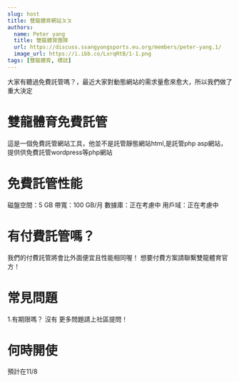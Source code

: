 ```yaml
---
slug: host
title: 雙龍體育網站ㄆㄆ
authors:
  name: Peter yang
  title: 雙龍體育團隊
  url: https://discuss.ssangyongsports.eu.org/members/peter-yang.1/
  image_url: https://i.ibb.co/LxrqRtB/1-1.png
tags: [雙龍體育, 標誌]
---
```

大家有聽過免費託管嗎？，最近大家對動態網站的需求量愈來愈大，所以我們做了重大決定
# 雙龍體育免費託管
這是一個免費託管網站工具，他並不是託管靜態網站html,是託管php asp網站，提供供免費託管wordpress等php網站
# 免費託管性能
磁盤空間：5 GB
帶寬：100 GB/月
數據庫：正在考慮中
用戶域：正在考慮中
# 有付費託管嗎？
我們的付費託管將會比外面便宜且性能相同喔！
想要付費方案請聯繫雙龍體育官方！
# 常見問題
1.有期限嗎？
沒有
更多問題請上社區提問！
# 何時開使
預計在11/8
